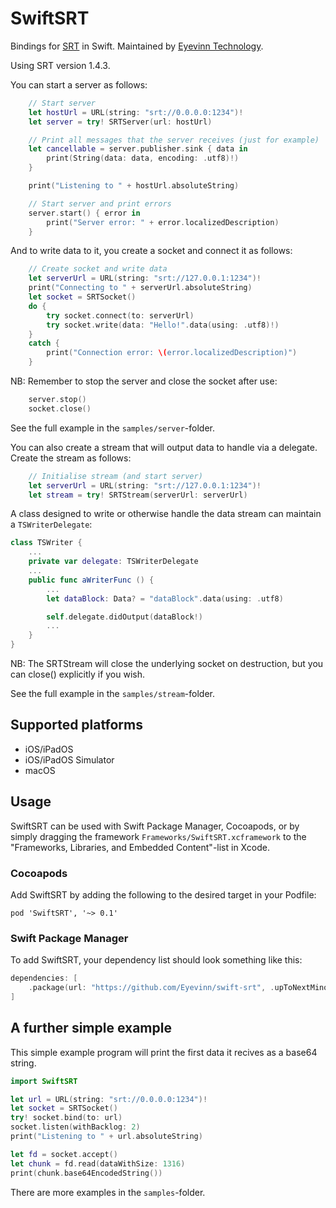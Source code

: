 # SwiftSRT
Bindings for [SRT](https://github.com/Haivision/srt) in Swift. Maintained by [Eyevinn Technology](https://www.eyevinntechnology.se/).

Using SRT version 1.4.3.

You can start a server as follows: 

```swift
    // Start server
    let hostUrl = URL(string: "srt://0.0.0.0:1234")!
    let server = try! SRTServer(url: hostUrl)

    // Print all messages that the server receives (just for example)
    let cancellable = server.publisher.sink { data in
        print(String(data: data, encoding: .utf8)!)
    }

    print("Listening to " + hostUrl.absoluteString)

    // Start server and print errors
    server.start() { error in
        print("Server error: " + error.localizedDescription)
    }
```

And to write data to it, you create a socket and connect it as follows:

```swift
    // Create socket and write data
    let serverUrl = URL(string: "srt://127.0.0.1:1234")!
    print("Connecting to " + serverUrl.absoluteString)
    let socket = SRTSocket()
    do {
        try socket.connect(to: serverUrl)
        try socket.write(data: "Hello!".data(using: .utf8)!)
    }
    catch {
        print("Connection error: \(error.localizedDescription)")
    }
```

NB: Remember to stop the server and close the socket after use:

```swift
    server.stop()
    socket.close()
```

See the full example in the `samples/server`-folder.

You can also create a stream that will output data to handle via a delegate. Create the stream as follows:

```swift
    // Initialise stream (and start server)
    let serverUrl = URL(string: "srt://127.0.0.1:1234")!
    let stream = try! SRTStream(serverUrl: serverUrl)
```

A class designed to write or otherwise handle the data stream can maintain a `TSWriterDelegate`:

```swift
class TSWriter {
    ...
    private var delegate: TSWriterDelegate
    ...
    public func aWriterFunc () {
        ...
        let dataBlock: Data? = "dataBlock".data(using: .utf8)

        self.delegate.didOutput(dataBlock!)
        ...
    }
}
```

NB: The SRTStream will close the underlying socket on destruction, but you can close() explicitly if you wish.

See the full example in the `samples/stream`-folder.


## Supported platforms
* iOS/iPadOS
* iOS/iPadOS Simulator
* macOS

## Usage
SwiftSRT can be used with Swift Package Manager, Cocoapods, or by simply dragging the framework `Frameworks/SwiftSRT.xcframework` to the "Frameworks, Libraries, and Embedded Content"-list in Xcode.

### Cocoapods
Add SwiftSRT by adding the following to the desired target in your Podfile:
```
pod 'SwiftSRT', '~> 0.1'
```

### Swift Package Manager
To add SwiftSRT, your dependency list should look something like this:
```swift
dependencies: [
    .package(url: "https://github.com/Eyevinn/swift-srt", .upToNextMinor(from: "0.1.0"))
]
```

## A further simple example
This simple example program will print the first data it recives as a base64 string.

```swift
import SwiftSRT

let url = URL(string: "srt://0.0.0.0:1234")!
let socket = SRTSocket()
try! socket.bind(to: url)
socket.listen(withBacklog: 2)
print("Listening to " + url.absoluteString)

let fd = socket.accept()
let chunk = fd.read(dataWithSize: 1316)
print(chunk.base64EncodedString())
```

There are more examples in the `samples`-folder.
